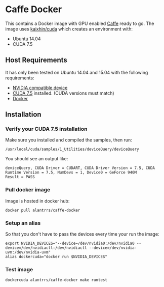 # Caffe Docker

This contains a Docker image with GPU enabled 
[Caffe](https://github.com/BVLC/caffe) ready to go. 
The image uses [kaixhin/cuda](https://hub.docker.com/r/kaixhin/cuda/~/dockerfile/)
which creates an environment with:
- Ubuntu 14.04
- CUDA 7.5

## Host Requirements
It has only been tested on Ubuntu 14.04 and 15.04 with the following requirements: 
- [NVIDIA compatible device](http://caffe.berkeleyvision.org/installation.html#hardware)
- [CUDA 7.5](https://developer.nvidia.com/cuda-downloads) installed. (CUDA versions must match)
- [Docker](https://docs.docker.com/installation/ubuntulinux/)

## Installation

### Verify your CUDA 7.5 installation
Make sure you installed and compiled the samples, then run:
```
/usr/local/cuda/samples/1_Utilities/deviceQuery/deviceQuery 
```
You should see an output like:
```
deviceQuery, CUDA Driver = CUDART, CUDA Driver Version = 7.5, CUDA Runtime Version = 7.5, NumDevs = 1, Device0 = GeForce 940M
Result = PASS
```

### Pull docker image
Image is hosted in docker hub:
```
docker pull alantrrs/caffe-docker
```

### Setup an alias
So that you don't have to pass the devices every time your run the image:
```
export NVIDIA_DEVICES="--device=/dev/nvidia0:/dev/nvidia0 --device=/dev/nvidiactl:/dev/nvidiactl --device=/dev/nvidia-uvm:/dev/nvidia-uvm"
alias dockercuda="docker run $NVIDIA_DEVICES"
```

### Test image
```
dockercuda alantrrs/caffe-docker make runtest 
```
